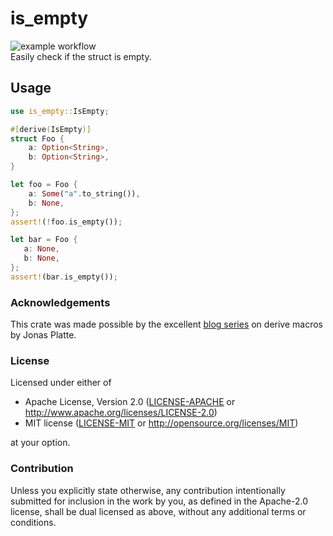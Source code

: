 # is_empty

![example workflow](https://github.com/puilp0502/is_empty/actions/workflows/test.yml/badge.svg)  
Easily check if the struct is empty.

## Usage

```rust
use is_empty::IsEmpty;

#[derive(IsEmpty)]
struct Foo {
    a: Option<String>,
    b: Option<String>,
}

let foo = Foo {
    a: Some("a".to_string()),
    b: None,
};
assert!(!foo.is_empty());

let bar = Foo {
   a: None,
   b: None,
};
assert!(bar.is_empty());
```

### Acknowledgements

This crate was made possible by the excellent [blog series](https://blog.turbo.fish/proc-macro-simple-derive/) on derive macros by Jonas Platte.  

### License
Licensed under either of

 * Apache License, Version 2.0
   ([LICENSE-APACHE](LICENSE-APACHE) or http://www.apache.org/licenses/LICENSE-2.0)
 * MIT license
   ([LICENSE-MIT](LICENSE-MIT) or http://opensource.org/licenses/MIT)

at your option.  

### Contribution 

Unless you explicitly state otherwise, any contribution intentionally submitted
for inclusion in the work by you, as defined in the Apache-2.0 license, shall be
dual licensed as above, without any additional terms or conditions.
